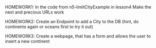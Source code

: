 HOMEWORK1:
In the code from n5-limitCityExample in lesson4
Make the next and precious URLs work

HOMEWORK2:
Create an Endpoint to add a City to the DB
(hint, do continents again or oceans first to try it out)

HOMEWORK3:
Create a webpage, that has a form and allows the user to insert a new continent
